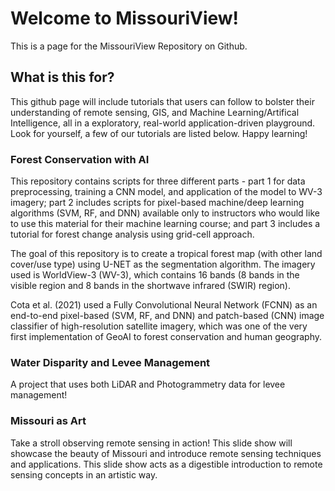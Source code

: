 # Welcome to MissouriView!

This is a page for the MissouriView Repository on Github.

## What is this for?

This github page will include tutorials that users can follow to bolster their understanding of remote sensing, GIS, and Machine Learning/Artifical Intelligence, all in a exploratory, real-world application-driven playground. Look for yourself, a few of our tutorials are listed below. Happy learning!

### Forest Conservation with AI

This repository contains scripts for three different parts - part 1 for data preprocessing, training a CNN model, and application of the model to WV-3 imagery; part 2 includes scripts for pixel-based machine/deep learning algorithms (SVM, RF, and DNN) available only to instructors who would like to use this material for their machine learning course; and part 3 includes a tutorial for forest change analysis using grid-cell approach.

The goal of this repository is to create a tropical forest map (with other land cover/use type) using U-NET as the segmentation algorithm. The imagery used is WorldView-3 (WV-3), which contains 16 bands (8 bands in the visible region and 8 bands in the shortwave infrared (SWIR) region).

Cota et al. (2021) used a Fully Convolutional Neural Network (FCNN) as an end-to-end pixel-based (SVM, RF, and DNN) and patch-based (CNN) image classifier of high-resolution satellite imagery, which was one of the very first implementation of GeoAI to forest conservation and human geography.

### Water Disparity and Levee Management

A project that uses both LiDAR and Photogrammetry data for levee management!

### Missouri as Art

Take a stroll observing remote sensing in action! This slide show will showcase the beauty of Missouri and introduce remote sensing techniques and applications. This slide show acts as a digestible introduction to remote sensing concepts in an artistic way.
